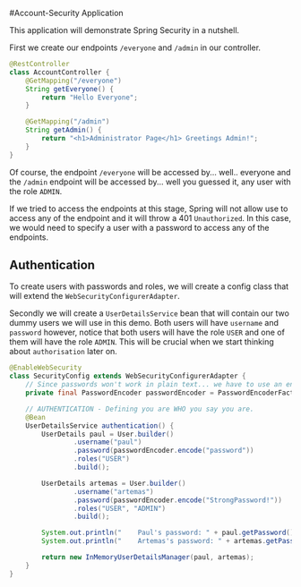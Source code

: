 #Account-Security Application

This application will demonstrate Spring Security in a nutshell.

First we create our endpoints `/everyone` and `/admin` in our controller.

```java
@RestController
class AccountController {
	@GetMapping("/everyone")
	String getEveryone() {
		return "Hello Everyone";
	}

	@GetMapping("/admin")
	String getAdmin() {
		return "<h1>Administrator Page</h1> Greetings Admin!";
	}
}
```

Of course, the endpoint `/everyone` will be accessed by... well.. everyone and the
`/admin` endpoint will be accessed by... well you guessed it, any user with the
role `ADMIN`.

If we tried to access the endpoints at this stage, Spring will not allow use to
access any of the endpoint and it will throw a 401 `Unauthorized`. In this case,
we would need to specify a user with a password to access any of the endpoints.

## Authentication

To create users with passwords and roles, we will create a config class that will
extend the `WebSecurityConfigurerAdapter`.

Secondly we will create a `UserDetailsService` bean that will contain our two
dummy users we will use in this demo. Both users will have `username` and 
`password` however, notice that both users will have the role `USER`
and one of them will have the role `ADMIN`. This will be crucial when 
we start thinking about `authorisation` later on.

```java
@EnableWebSecurity
class SecurityConfig extends WebSecurityConfigurerAdapter {
	// Since passwords won't work in plain text... we have to use an encoder for passwords to work through login
	private final PasswordEncoder passwordEncoder = PasswordEncoderFactories.createDelegatingPasswordEncoder();

	// AUTHENTICATION - Defining you are WHO you say you are.
	@Bean
	UserDetailsService authentication() {
		UserDetails paul = User.builder()
				.username("paul")
				.password(passwordEncoder.encode("password"))
				.roles("USER")
				.build();

		UserDetails artemas = User.builder()
				.username("artemas")
				.password(passwordEncoder.encode("StrongPassword!"))
				.roles("USER", "ADMIN")
				.build();

		System.out.println("	Paul's password: " + paul.getPassword());
		System.out.println("	Artemas's password: " + artemas.getPassword());

		return new InMemoryUserDetailsManager(paul, artemas);
	}
}
```